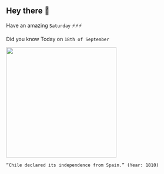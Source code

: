 ## Hey there 👋
Have an amazing `Saturday` ⚡⚡⚡

Did you know Today on `18th of September`
 
 [<img src="https://upload.wikimedia.org/wikipedia/commons/4/4e/JuraIndependencia.jpg" width="300" />](https://en.wikipedia.org/wiki/Chilean_Declaration_of_Independence#:~:text=The%20Chilean%20Declaration%20of%20Independence,Concepci%C3%B3n%20on%201%20January%201818.) 
 ```
“Chile declared its independence from Spain.” (Year: 1810)
```
